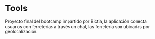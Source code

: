 # Tools
Proyecto final del bootcamp impartido por Bictia, la aplicación conecta usuarios 
con ferreterias a través un chat, las ferreteria son ubicadas por geolocalización.
